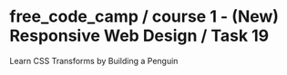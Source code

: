 # free_code_camp / course 1 - (New) Responsive Web Design / Task 19
Learn CSS Transforms by Building a Penguin

